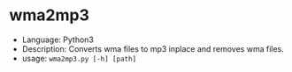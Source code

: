 # wma2mp3

* Language:  Python3
* Description: Converts wma files to mp3 inplace and removes wma files. 
* usage: `wma2mp3.py [-h] [path]`